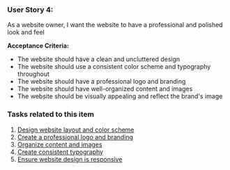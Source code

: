 ### User Story 4:

As a website owner, I want the website to have a professional and polished look and feel

**Acceptance Criteria:**
- The website should have a clean and uncluttered design
- The website should use a consistent color scheme and typography throughout
- The website should have a professional logo and branding
- The website should have well-organized content and images
- The website should be visually appealing and reflect the brand's image


### Tasks related to this item

1. [Design website layout and color scheme](tasks/Epic1/S4task1.md)
2. [Create a professional logo and branding](tasks/Epic1/S4task2.md)
3. [Organize content and images](tasks/Epic1/S4task3.md)
4. [Create consistent typography](tasks/Epic1/S4task4.md)
5. [Ensure website design is responsive](tasks/Epic1/S4task5.md)